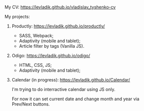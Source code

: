 My CV: https://levladik.github.io/vladislav_tyshenko-cv

My projects:

1. Productly: https://levladik.github.io/productly/
	- SASS, Webpack;
	- Adaptivity (mobile and tablet);
	- Article filter by tags (Vanilla JS).

2. Odigo: https://levladik.github.io/odigo/ 
 	- HTML, CSS, JS;
	- Adaptivity (mobile and tablet);

3. Calendar (in progress): https://levladik.github.io/Calendar/
	
	I'm trying to do interractive calendar using JS only.

	For now it can set current date and change month and year via Prev/Next buttons.